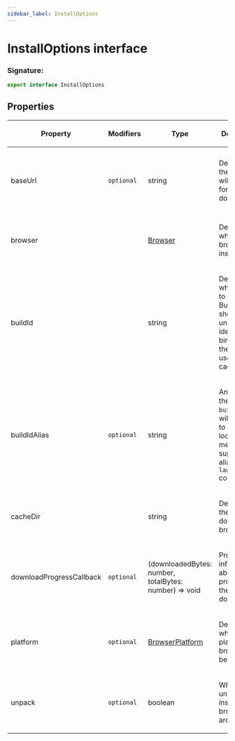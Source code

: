 ```yaml
---
sidebar_label: InstallOptions
---
```


# InstallOptions interface

### Signature:

```typescript
export interface InstallOptions
```

## Properties

<table><thead><tr><th>

Property

</th><th>

Modifiers

</th><th>

Type

</th><th>

Description

</th><th>

Default

</th></tr></thead>
<tbody><tr><td>

<span id="baseurl">baseUrl</span>

</td><td>

`optional`

</td><td>

string

</td><td>

Determines the host that will be used for downloading.

</td><td>

Either

- https://storage.googleapis.com/chrome-for-testing-public or - https://archive.mozilla.org/pub/firefox/nightly/latest-mozilla-central

</td></tr>
<tr><td>

<span id="browser">browser</span>

</td><td>

</td><td>

[Browser](./browsers.browser.md)

</td><td>

Determines which browser to install.

</td><td>

</td></tr>
<tr><td>

<span id="buildid">buildId</span>

</td><td>

</td><td>

string

</td><td>

Determines which buildId to download. BuildId should uniquely identify binaries and they are used for caching.

</td><td>

</td></tr>
<tr><td>

<span id="buildidalias">buildIdAlias</span>

</td><td>

`optional`

</td><td>

string

</td><td>

An alias for the provided `buildId`. It will be used to maintain local metadata to support aliases in the `launch` command.

</td><td>

</td></tr>
<tr><td>

<span id="cachedir">cacheDir</span>

</td><td>

</td><td>

string

</td><td>

Determines the path to download browsers to.

</td><td>

</td></tr>
<tr><td>

<span id="downloadprogresscallback">downloadProgressCallback</span>

</td><td>

`optional`

</td><td>

(downloadedBytes: number, totalBytes: number) =&gt; void

</td><td>

Provides information about the progress of the download.

</td><td>

</td></tr>
<tr><td>

<span id="platform">platform</span>

</td><td>

`optional`

</td><td>

[BrowserPlatform](./browsers.browserplatform.md)

</td><td>

Determines which platform the browser will be suited for.

</td><td>

**Auto-detected.**

</td></tr>
<tr><td>

<span id="unpack">unpack</span>

</td><td>

`optional`

</td><td>

boolean

</td><td>

Whether to unpack and install browser archives.

</td><td>

`true`

</td></tr>
</tbody></table>
